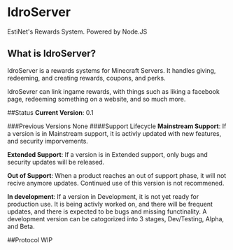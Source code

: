 # IdroServer
EstiNet's Rewards System. Powered by Node.JS
## What is IdroServer? 
IdroServer is a rewards systems for Minecraft Servers. It handles giving, redeeming, and creating rewards, coupons, and perks.

IdroSevrer can link ingame rewards, with things such as liking a facebook page, redeeming something on a website, and so much more.

##Status
**Current Version**: 0.1

###Previous Versions
None
####Support Lifecycle
**Mainstream Support**: If a version is in Mainstream support, it is activly updated with new features, and security imporvements.

**Extended Support**: If a version is in Extended support, only bugs and security updates will be released.

**Out of Support**: When a product reaches an out of support phase, it will not recive anymore updates. Continued use of this version is not recommened.

**In development**: If a version in Development, it is not yet ready for production use. It is being activly worked on, and there will be frequent updates, and there is expected to be bugs and missing functinality. A development version can be catogorized into 3 stages, Dev/Testing, Alpha, and Beta.

##Protocol
WIP
